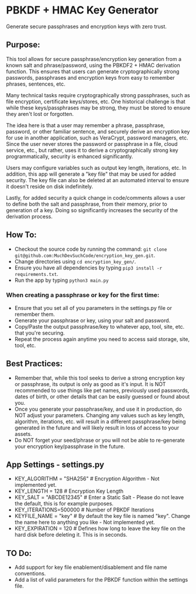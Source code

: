 # PBKDF + HMAC Key Generator
Generate secure passphrases and encryption keys with zero trust.

## Purpose:
This tool allows for secure passphrase/encryption key generation from a known salt and phrase/password, using the PBKDF2 + HMAC derivation function. This ensures that users can generate cryptographically strong passwords, passphrases and encryption keys from easy to remember phrases, sentences, etc. 

Many technical tasks require cryptographically strong passphrases, such as file encryption, certificate keys/stores, etc. One historical challenge is that while these keys/passphrases may be strong, they must be stored to ensure they aren't lost or forgotten.

The idea here is that a user may remember a phrase, passphrase, password, or other familiar sentence, and securely derive an encryption key for use in another application, such as VeraCrypt, password managers, etc. Since the user never stores the password or passphrase in a file, cloud service, etc., but rather, uses it to derive a cryptographically strong key programmatically, security is enhanced significantly. 

Users may configure variables such as output key length, iterations, etc. In addition, this app will generate a "key file" that may be used for added security. The key file can also be deleted at an automated interval to ensure it doesn't reside on disk indefinitely. 

Lastly, for added security a quick change in code/comments allows a user to define both the salt and passphrase, from their memory, prior to generation of a key. Doing so significantly increases the security of the derivation process.

## How To:
- Checkout the source code by running the command: `git clone git@github.com:MuchDevSuchCode/encryption_key_gen.git`. 
- Change directories using `cd encryption_key_gen/`.
- Ensure you have all dependencies by typing `pip3 install -r requirements.txt`.
- Run the app by typing `python3 main.py`

### When creating a passphrase or key for the first time:
- Ensure that you set all of you parameters in the settings.py file or remember them.
- Generate your passphrase or key, using your salt and password.
- Copy/Paste the output passphrase/key to whatever app, tool, site, etc. that you're securing.
- Repeat the process again anytime you need to access said storage, site, tool, etc. 

## Best Practices:
- Remember that, while this tool seeks to derive a strong encryption key or passphrase, its output is only as good as it's input. It is NOT recommended to use things like pet names, previously used passwords, dates of birth, or other details that can be easily guessed or found about you. 
- Once you generate your passphrase/key, and use it in production, do NOT adjust your parameters. Changing any values such as key length, algorithm, iterations, etc. will result in a different passphrase/key being generated in the future and will likely result in loss of access to your assets. 
- Do NOT forget your seed/phrase or you will not be able to re-generate your encryption key/passphrase in the future. 

## App Settings - settings.py 
- KEY_ALGORITHM = "SHA256"  # Encryption Algorithm - Not implemented yet.
- KEY_LENGTH = 128          # Encryption Key Length
- KEY_SALT = "ABCDE12345"   # Enter a Static Salt - Please do not leave the default, this is for example purposes.
- KEY_ITERATIONS=500000     # Number of PBKDF Iterations
- KEYFILE_NAME = "key"      # By default the key file is named "key". Change the name here to anything you like - Not implemented yet.
- KEY_EXPIRATION = 120      # Defines how long to leave the key file on the hard disk before deleting it. This is in seconds.

## TO Do:
- Add support for key file enablement/disablement and file name conventions.
- Add a list of valid parameters for the PBKDF function within the settings file.